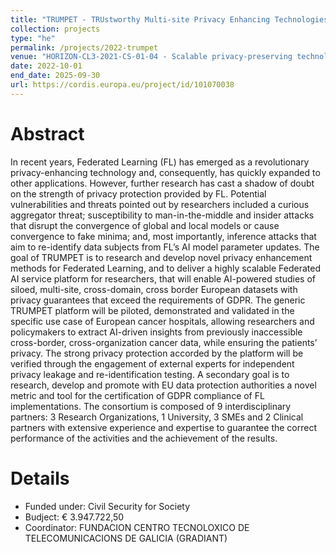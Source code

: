 ```yaml
---
title: "TRUMPET - TRUstworthy Multi-site Privacy Enhancing Technologies"
collection: projects
type: "he"
permalink: /projects/2022-trumpet
venue: "HORIZON-CL3-2021-CS-01-04 - Scalable privacy-preserving technologies for cross-border federated computation in Europe involving personal data"
date: 2022-10-01
end_date: 2025-09-30
url: https://cordis.europa.eu/project/id/101070038
---
```

Abstract
======
In recent years, Federated Learning (FL) has emerged as a revolutionary privacy-enhancing technology and, consequently, has quickly expanded to other applications.
However, further research has cast a shadow of doubt on the strength of privacy protection provided by FL. Potential vulnerabilities and threats pointed out by researchers included a curious aggregator threat; susceptibility to man-in-the-middle and insider attacks that disrupt the convergence of global and local models or cause convergence to fake minima; and, most importantly, inference attacks that aim to re-identify data subjects from FL’s AI model parameter updates.
The goal of TRUMPET is to research and develop novel privacy enhancement methods for Federated Learning, and to deliver a highly scalable Federated AI service platform for researchers, that will enable AI-powered studies of siloed, multi-site, cross-domain, cross border European datasets with privacy guarantees that exceed the requirements of GDPR. The generic TRUMPET platform will be piloted, demonstrated and validated in the specific use case of European cancer hospitals, allowing researchers and policymakers to extract AI-driven insights from previously inaccessible cross-border, cross-organization cancer data, while ensuring the patients’ privacy. The strong privacy protection accorded by the platform will be verified through the engagement of external experts for independent privacy leakage and re-identification testing.
A secondary goal is to research, develop and promote with EU data protection authorities a novel metric and tool for the certification of GDPR compliance of FL implementations.
The consortium is composed of 9 interdisciplinary partners: 3 Research Organizations, 1 University, 3 SMEs and 2 Clinical partners with extensive experience and expertise to guarantee the correct performance of the activities and the achievement of the results.

Details
======
* Funded under: Civil Security for Society
* Budject: € 3.947.722,50
* Coordinator: FUNDACION CENTRO TECNOLOXICO DE TELECOMUNICACIONS DE GALICIA (GRADIANT)
